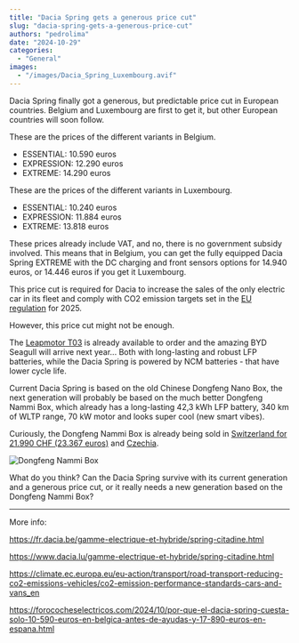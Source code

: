 ```yaml
---
title: "Dacia Spring gets a generous price cut"
slug: "dacia-spring-gets-a-generous-price-cut"
authors: "pedrolima"
date: "2024-10-29"
categories:
  - "General"
images:
  - "/images/Dacia_Spring_Luxembourg.avif"
---
```


Dacia Spring finally got a generous, but predictable price cut in European countries. Belgium and Luxembourg are first to get it, but other European countries will soon follow.

These are the prices of the different variants in Belgium.

- ESSENTIAL: 10.590 euros
- EXPRESSION: 12.290 euros
- EXTREME: 14.290 euros

These are the prices of the different variants in Luxembourg.

- ESSENTIAL: 10.240 euros
- EXPRESSION: 11.884 euros
- EXTREME: 13.818 euros

These prices already include VAT, and no, there is no government subsidy involved. This means that in Belgium, you can get the fully equipped Dacia Spring EXTREME with the DC charging and front sensors options for 14.940 euros, or 14.446 euros if you get it Luxembourg.

This price cut is required for Dacia to increase the sales of the only electric car in its fleet and comply with CO2 emission targets set in the [EU regulation](https://climate.ec.europa.eu/eu-action/transport/road-transport-reducing-co2-emissions-vehicles/co2-emission-performance-standards-cars-and-vans_en) for 2025.

However, this price cut might not be enough.

The [Leapmotor T03](/2024/10/08/leapmotor-t03-makes-the-dacia-spring-obsolete/) is already available to order and the amazing BYD Seagull will arrive next year... Both with long-lasting and robust LFP batteries, while the Dacia Spring is powered by NCM batteries - that have lower cycle life.

Current Dacia Spring is based on the old Chinese Dongfeng Nano Box, the next generation will probably be based on the much better Dongfeng Nammi Box, which already has a long-lasting 42,3 kWh LFP battery, 340 km of WLTP range, 70 kW motor and looks super cool (new smart vibes). 

Curiously, the Dongfeng Nammi Box is already being sold in [Switzerland for 21.990 CHF (23.367 euros)](https://www.dongfeng-nammi-box.ch/en) and [Czechia](https://dfmotor.cz/box/#technickeparametre).

![Dongfeng Nammi Box](/images/DongFeng-Nammi-01-BEV.avif "Dongfeng Nammi Box")

What do you think? Can the Dacia Spring survive with its current generation and a generous price cut, or it really needs a new generation based on the Dongfeng Nammi Box?

---

More info:

https://fr.dacia.be/gamme-electrique-et-hybride/spring-citadine.html

https://www.dacia.lu/gamme-electrique-et-hybride/spring-citadine.html

https://climate.ec.europa.eu/eu-action/transport/road-transport-reducing-co2-emissions-vehicles/co2-emission-performance-standards-cars-and-vans_en

https://forococheselectricos.com/2024/10/por-que-el-dacia-spring-cuesta-solo-10-590-euros-en-belgica-antes-de-ayudas-y-17-890-euros-en-espana.html